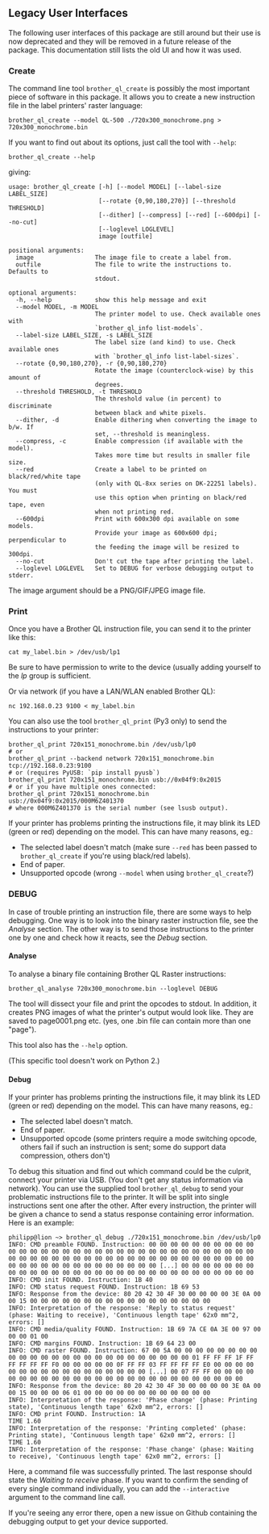 ## Legacy User Interfaces

The following user interfaces of this package are still around but their use is now deprecated and they will
be removed in a future release of the package. This documentation still lists the old UI and how it was used.

### Create

The command line tool `brother_ql_create` is possibly the most important piece of software in this package.
It allows you to create a new instruction file in the label printers' raster language:

    brother_ql_create --model QL-500 ./720x300_monochrome.png > 720x300_monochrome.bin

If you want to find out about its options, just call the tool with `--help`:

    brother_ql_create --help

giving:

    usage: brother_ql_create [-h] [--model MODEL] [--label-size LABEL_SIZE]
                             [--rotate {0,90,180,270}] [--threshold THRESHOLD]
                             [--dither] [--compress] [--red] [--600dpi] [--no-cut]
                             [--loglevel LOGLEVEL]
                             image [outfile]

    positional arguments:
      image                 The image file to create a label from.
      outfile               The file to write the instructions to. Defaults to
                            stdout.

    optional arguments:
      -h, --help            show this help message and exit
      --model MODEL, -m MODEL
                            The printer model to use. Check available ones with
                            `brother_ql_info list-models`.
      --label-size LABEL_SIZE, -s LABEL_SIZE
                            The label size (and kind) to use. Check available ones
                            with `brother_ql_info list-label-sizes`.
      --rotate {0,90,180,270}, -r {0,90,180,270}
                            Rotate the image (counterclock-wise) by this amount of
                            degrees.
      --threshold THRESHOLD, -t THRESHOLD
                            The threshold value (in percent) to discriminate
                            between black and white pixels.
      --dither, -d          Enable dithering when converting the image to b/w. If
                            set, --threshold is meaningless.
      --compress, -c        Enable compression (if available with the model).
                            Takes more time but results in smaller file size.
      --red                 Create a label to be printed on black/red/white tape
                            (only with QL-8xx series on DK-22251 labels). You must
                            use this option when printing on black/red tape, even
                            when not printing red.
      --600dpi              Print with 600x300 dpi available on some models.
                            Provide your image as 600x600 dpi; perpendicular to
                            the feeding the image will be resized to 300dpi.
      --no-cut              Don't cut the tape after printing the label.
      --loglevel LOGLEVEL   Set to DEBUG for verbose debugging output to stderr.

The image argument should be a PNG/GIF/JPEG image file.

### Print

Once you have a Brother QL instruction file, you can send it to the printer like this:

    cat my_label.bin > /dev/usb/lp1

Be sure to have permission to write to the device (usually adding yourself to the *lp* group is sufficient.

Or via network (if you have a LAN/WLAN enabled Brother QL):

    nc 192.168.0.23 9100 < my_label.bin

You can also use the tool `brother_ql_print` (Py3 only) to send the instructions to your printer:

    brother_ql_print 720x151_monochrome.bin /dev/usb/lp0
    # or
    brother_ql_print --backend network 720x151_monochrome.bin tcp://192.168.0.23:9100
    # or (requires PyUSB: `pip install pyusb`)
    brother_ql_print 720x151_monochrome.bin usb://0x04f9:0x2015
    # or if you have multiple ones connected:
    brother_ql_print 720x151_monochrome.bin usb://0x04f9:0x2015/000M6Z401370
    # where 000M6Z401370 is the serial number (see lsusb output).

If your printer has problems printing the instructions file, it may blink its LED (green or red) depending on the model. This can have many reasons, eg.:

* The selected label doesn't match (make sure `--red` has been passed to `brother_ql_create` if you're using black/red labels).
* End of paper.
* Unsupported opcode (wrong `--model` when using `brother_ql_create`?)

### DEBUG

In case of trouble printing an instruction file, there are some ways to help debugging.
One way is to look into the binary raster instruction file, see the *Analyse* section.
The other way is to send those instructions to the printer one by one and check how it reacts, see the *Debug* section.

#### Analyse

To analyse a binary file containing Brother QL Raster instructions:

    brother_ql_analyse 720x300_monochrome.bin --loglevel DEBUG

The tool will dissect your file and print the opcodes to stdout.
In addition, it creates PNG images of what the printer's output would look like.
They are saved to page0001.png etc. (yes, one .bin file can contain more than one "page").

This tool also has the `--help` option.

(This specific tool doesn't work on Python 2.)

#### Debug

If your printer has problems printing the instructions file, it may blink its LED (green or red) depending on the model. This can have many reasons, eg.:

* The selected label doesn't match.
* End of paper.
* Unsupported opcode (some printers require a mode switching opcode, others fail if such an instruction is sent; some do support data compression, others don't)

To debug this situation and find out which command could be the culprit, connect your printer via USB. (You don't get any status information via network).
You can use the supplied tool `brother_ql_debug` to send your problematic instructions file to the printer. It will be split into single instructions sent one after the other.
After every instruction, the printer will be given a chance to send a status response containing error information. Here is an example:

    philipp@lion ~> brother_ql_debug ./720x151_monochrome.bin /dev/usb/lp0
    INFO: CMD preamble FOUND. Instruction: 00 00 00 00 00 00 00 00 00 00 00 00 00 00 00 00 00 00 00 00 00 00 00 00 00 00 00 00 00 00 00 00 00 00 00 00 00 00 00 00 00 00 00 00 00 00 00 00 00 00 00 00 00 00 00 00 00 00 00 00 00 00 00 00 00 00 00 00 00 00 [...] 00 00 00 00 00 00 00 00 00 00 00 00 00 00 00 00 00 00 00 00 00 00 00 00 00 00 00 00 00 00
    INFO: CMD init FOUND. Instruction: 1B 40
    INFO: CMD status request FOUND. Instruction: 1B 69 53
    INFO: Response from the device: 80 20 42 30 4F 30 00 00 00 00 3E 0A 00 00 15 00 00 00 00 00 00 00 00 00 00 00 00 00 00 00 00 00
    INFO: Interpretation of the response: 'Reply to status request' (phase: Waiting to receive), 'Continuous length tape' 62x0 mm^2, errors: []
    INFO: CMD media/quality FOUND. Instruction: 1B 69 7A CE 0A 3E 00 97 00 00 00 01 00
    INFO: CMD margins FOUND. Instruction: 1B 69 64 23 00
    INFO: CMD raster FOUND. Instruction: 67 00 5A 00 00 00 00 00 00 00 00 00 00 00 00 00 00 00 00 00 00 00 00 00 00 00 00 00 01 FF FF FF 1F FF FF FF FF FF F0 00 00 00 00 00 0F FF FF 03 FF FF FF FF E0 00 00 00 00 00 00 00 00 00 00 00 00 00 00 00 00 00 [...] 00 07 FF FF 00 00 00 00 00 00 00 00 00 00 00 00 00 00 00 00 00 00 00 00 00 00 00 00 00 00
    INFO: Response from the device: 80 20 42 30 4F 30 00 00 00 00 3E 0A 00 00 15 00 00 00 06 01 00 00 00 00 00 00 00 00 00 00 00 00
    INFO: Interpretation of the response: 'Phase change' (phase: Printing state), 'Continuous length tape' 62x0 mm^2, errors: []
    INFO: CMD print FOUND. Instruction: 1A
    TIME 1.60
    INFO: Interpretation of the response: 'Printing completed' (phase: Printing state), 'Continuous length tape' 62x0 mm^2, errors: []
    TIME 1.60
    INFO: Interpretation of the response: 'Phase change' (phase: Waiting to receive), 'Continuous length tape' 62x0 mm^2, errors: []

Here, a command file was successfully printed. The last response should state the *Waiting to receive* phase.
If you want to confirm the sending of every single command individually, you can add the `--interactive` argument to the command line call.

If you're seeing any error there, open a new issue on Github containing the debugging output to get your device supported.
